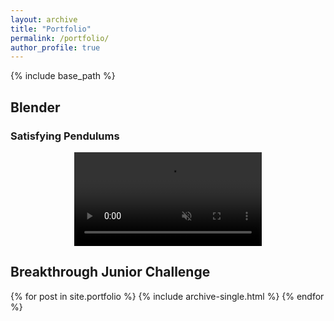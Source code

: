 ```yaml
---
layout: archive
title: "Portfolio"
permalink: /portfolio/
author_profile: true
---
```


{% include base_path %}

## Blender

### Satisfying Pendulums
<p align="center">
<video src="/images/Pendulum.mp4" controls="controls" style="max-width: 600px;" autoplay loop muted>
</video>
</p>

## Breakthrough Junior Challenge
{% for post in site.portfolio %}
  {% include archive-single.html %}
{% endfor %}

